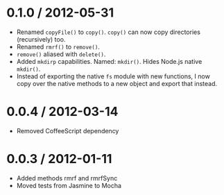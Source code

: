 0.1.0 / 2012-05-31
==================
* Renamed `copyFile()` to `copy()`. `copy()` can now copy directories (recursively) too.
* Renamed `rmrf()` to `remove()`. 
* `remove()` aliased with `delete()`.
* Added `mkdirp` capabilities. Named: `mkdir()`. Hides Node.js native `mkdir()`.
* Instead of exporting the native `fs` module with new functions, I now copy over the native methods to a new object and export that instead.

0.0.4 / 2012-03-14
==================
* Removed CoffeeScript dependency

0.0.3 / 2012-01-11
==================
* Added methods rmrf and rmrfSync
* Moved tests from Jasmine to Mocha
